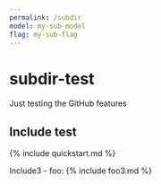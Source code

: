 ```yaml
---
permalink: /subdir
model: my-sub-model
flag: my-sub-flag
---
```


# subdir-test
Just testing the GitHub features

## Include test

{% include quickstart.md %}

Include3 - foo:
{% include foo3.md %}
